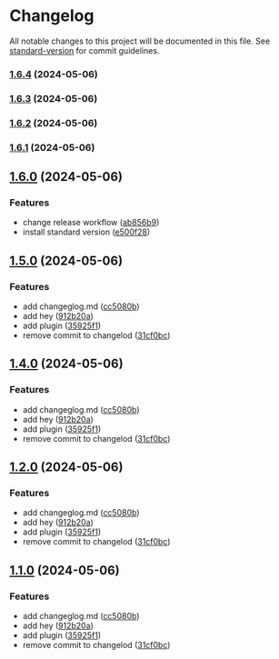 # Changelog

All notable changes to this project will be documented in this file. See [standard-version](https://github.com/conventional-changelog/standard-version) for commit guidelines.

### [1.6.4](https://github.com/stanley-yin/Auto-Release/compare/v1.6.1...v1.6.4) (2024-05-06)

### [1.6.3](https://github.com/stanley-yin/Auto-Release/compare/v1.6.1...v1.6.3) (2024-05-06)

### [1.6.2](https://github.com/stanley-yin/Auto-Release/compare/v1.6.1...v1.6.2) (2024-05-06)

### [1.6.1](https://github.com/stanley-yin/Auto-Release/compare/v1.6.0...v1.6.1) (2024-05-06)

## [1.6.0](https://github.com/stanley-yin/Auto-Release/compare/v1.5.0...v1.6.0) (2024-05-06)


### Features

* change release workflow ([ab856b9](https://github.com/stanley-yin/Auto-Release/commit/ab856b9f7dd2b33bb004267a6aeb164d5647c489))
* install standard version ([e500f28](https://github.com/stanley-yin/Auto-Release/commit/e500f28488e11a0998ec86a17662df2d32492282))

## [1.5.0](https://github.com/stanley-yin/Auto-Release/compare/v1.3.0...v1.5.0) (2024-05-06)


### Features

* add changeglog.md ([cc5080b](https://github.com/stanley-yin/Auto-Release/commit/cc5080b17324ab3aed39ffb31835d653a37a8d93))
* add hey ([912b20a](https://github.com/stanley-yin/Auto-Release/commit/912b20a47cc55786f8b2b844ecb037e59df7b9aa))
* add plugin ([35925f1](https://github.com/stanley-yin/Auto-Release/commit/35925f10afd5c12de74005e00e21b418189e2256))
* remove commit to changelod ([31cf0bc](https://github.com/stanley-yin/Auto-Release/commit/31cf0bc7ef478432b2eca2718e6a3540f9db1c5c))

## [1.4.0](https://github.com/stanley-yin/Auto-Release/compare/v1.3.0...v1.4.0) (2024-05-06)


### Features

* add changeglog.md ([cc5080b](https://github.com/stanley-yin/Auto-Release/commit/cc5080b17324ab3aed39ffb31835d653a37a8d93))
* add hey ([912b20a](https://github.com/stanley-yin/Auto-Release/commit/912b20a47cc55786f8b2b844ecb037e59df7b9aa))
* add plugin ([35925f1](https://github.com/stanley-yin/Auto-Release/commit/35925f10afd5c12de74005e00e21b418189e2256))
* remove commit to changelod ([31cf0bc](https://github.com/stanley-yin/Auto-Release/commit/31cf0bc7ef478432b2eca2718e6a3540f9db1c5c))

## [1.2.0](https://github.com/stanley-yin/Auto-Release/compare/v1.3.0...v1.2.0) (2024-05-06)


### Features

* add changeglog.md ([cc5080b](https://github.com/stanley-yin/Auto-Release/commit/cc5080b17324ab3aed39ffb31835d653a37a8d93))
* add hey ([912b20a](https://github.com/stanley-yin/Auto-Release/commit/912b20a47cc55786f8b2b844ecb037e59df7b9aa))
* add plugin ([35925f1](https://github.com/stanley-yin/Auto-Release/commit/35925f10afd5c12de74005e00e21b418189e2256))
* remove commit to changelod ([31cf0bc](https://github.com/stanley-yin/Auto-Release/commit/31cf0bc7ef478432b2eca2718e6a3540f9db1c5c))

## [1.1.0](https://github.com/stanley-yin/Auto-Release/compare/v1.3.0...v1.1.0) (2024-05-06)


### Features

* add changeglog.md ([cc5080b](https://github.com/stanley-yin/Auto-Release/commit/cc5080b17324ab3aed39ffb31835d653a37a8d93))
* add hey ([912b20a](https://github.com/stanley-yin/Auto-Release/commit/912b20a47cc55786f8b2b844ecb037e59df7b9aa))
* add plugin ([35925f1](https://github.com/stanley-yin/Auto-Release/commit/35925f10afd5c12de74005e00e21b418189e2256))
* remove commit to changelod ([31cf0bc](https://github.com/stanley-yin/Auto-Release/commit/31cf0bc7ef478432b2eca2718e6a3540f9db1c5c))

